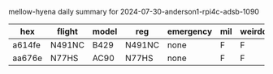 mellow-hyena daily summary for 2024-07-30-anderson1-rpi4c-adsb-1090

|hex|flight|model|reg|emergency|mil|weirdo|
|--|--|--|--|--|--|--|
|a614fe|N491NC|B429|N491NC|none|F|F|
|aa676e|N77HS|AC90|N77HS|none|F|F|
